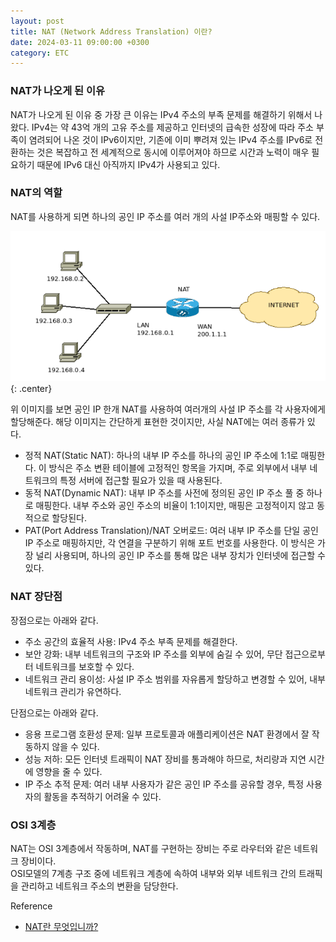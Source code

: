 ```yaml
---
layout: post
title: NAT (Network Address Translation) 이란?
date: 2024-03-11 09:00:00 +0300
category: ETC
---
```


### NAT가 나오게 된 이유

NAT가 나오게 된 이유 중 가장 큰 이유는 IPv4 주소의 부족 문제를 해결하기 위해서 나왔다. IPv4는 약 43억 개의 고유 주소를 제공하고 인터넷의 급속한 성장에 따라 주소 부족이 염려되어 나온 것이 IPv6이지만, 기존에 이미 뿌려져 있는 IPv4 주소를 IPv6로 전환하는 것은 복잡하고 전 세계적으로 동시에 이루어져야 하므로 시간과 노력이 매우 필요하기 때문에 IPv6 대신 아직까지 IPv4가 사용되고 있다.

### NAT의 역할

NAT를 사용하게 되면 하나의 공인 IP 주소를 여러 개의 사설 IP주소와 매핑할 수 있다.

![nat1](/public/img/nat1.png){: .center}

위 이미지를 보면 공인 IP 한개 NAT를 사용하여 여러개의 사설 IP 주소를 각 사용자에게 할당해준다. 해당 이미지는 간단하게 표현한 것이지만, 사실 NAT에는 여러 종류가 있다.

- 정적 NAT(Static NAT): 하나의 내부 IP 주소를 하나의 공인 IP 주소에 1:1로 매핑한다. 이 방식은 주소 변환 테이블에 고정적인 항목을 가지며, 주로 외부에서 내부 네트워크의 특정 서버에 접근할 필요가 있을 때 사용된다.
- 동적 NAT(Dynamic NAT): 내부 IP 주소를 사전에 정의된 공인 IP 주소 풀 중 하나로 매핑한다. 내부 주소와 공인 주소의 비율이 1:1이지만, 매핑은 고정적이지 않고 동적으로 할당된다.
- PAT(Port Address Translation)/NAT 오버로드: 여러 내부 IP 주소를 단일 공인 IP 주소로 매핑하지만, 각 연결을 구분하기 위해 포트 번호를 사용한다. 이 방식은 가장 널리 사용되며, 하나의 공인 IP 주소를 통해 많은 내부 장치가 인터넷에 접근할 수 있다.

### NAT 장단점

장점으로는 아래와 같다.

- 주소 공간의 효율적 사용: IPv4 주소 부족 문제를 해결한다.
- 보안 강화: 내부 네트워크의 구조와 IP 주소를 외부에 숨길 수 있어, 무단 접근으로부터 네트워크를 보호할 수 있다.
- 네트워크 관리 용이성: 사설 IP 주소 범위를 자유롭게 할당하고 변경할 수 있어, 내부 네트워크 관리가 유연하다.

단점으로는 아래와 같다.

- 응용 프로그램 호환성 문제: 일부 프로토콜과 애플리케이션은 NAT 환경에서 잘 작동하지 않을 수 있다.
- 성능 저하: 모든 인터넷 트래픽이 NAT 장비를 통과해야 하므로, 처리량과 지연 시간에 영향을 줄 수 있다.
- IP 주소 추적 문제: 여러 내부 사용자가 같은 공인 IP 주소를 공유할 경우, 특정 사용자의 활동을 추적하기 어려울 수 있다.

### OSI 3계층

NAT는 OSI 3계층에서 작동하며, NAT를 구현하는 장비는 주로 라우터와 같은 네트워크 장비이다.  
OSI모델의 7계층 구조 중에 네트워크 계층에 속하여 내부와 외부 네트워크 간의 트래픽을 관리하고 네트워크 주소의 변환을 담당한다.

Reference

- [NAT란 무엇입니까?](https://simplificandoredes.com/en/what-is-nat/)
